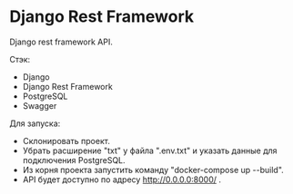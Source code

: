 # Django Rest Framework

Django rest framework API.

Стэк:
 - Django
 - Django Rest Framework
 - PostgreSQL
 - Swagger

Для запуска:
- Склонировать проект.
- Убрать расширение "txt" у файла ".env.txt" и указать данные для подключения PostgreSQL.
- Из корня проекта запустить команду "docker-compose up --build".
- API будет доступно по адресу http://0.0.0.0:8000/ .
